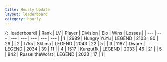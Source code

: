 ```yaml
---
title: Hourly Update
layout: leaderboard
category: hourly
---
```


{: .leaderboard}
| Rank | LV | Player | Division | Elo | Wins | Losses |
| --- | --- | --- | --- | --- | --- | --- |
| <span data-change="0">1</span> | 2989 | <span title="ID: 164871">Hungry YuYu</span> | LEGEND | <span data-change="0">2103</span> | <span data-change="0">80</span> | <span data-change="0">29</span> |
| <span data-change="0">2</span> | 1755 | <span title="ID: 353063">Sktima</span> | LEGEND | <span data-change="1">2043</span> | <span data-change="2">22</span> | <span data-change="1">5</span> |
| <span data-change="0">3</span> | 1187 | <span title="ID: 241890">Dware</span> | LEGEND | <span data-change="0">2034</span> | <span data-change="0">39</span> | <span data-change="0">11</span> |
| <span data-change="1">4</span> | 1517 | <span title="ID: 392407">Kunzut1k</span> | LEGEND | <span data-change="13">2033</span> | <span data-change="4">46</span> | <span data-change="1">21</span> |
| <span data-change="-1">5</span> | 842 | <span title="ID: 388751">RusselltheWorst</span> | LEGEND | <span data-change="0">2023</span> | <span data-change="0">17</span> | <span data-change="0">1</span> |